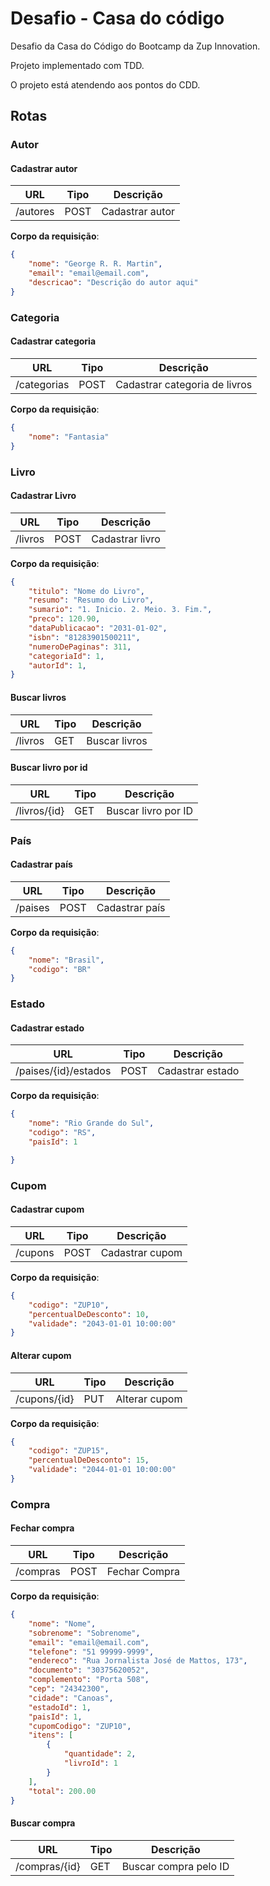 # Desafio - Casa do código

Desafio da Casa do Código do Bootcamp da Zup Innovation.

Projeto implementado com TDD.

O projeto está atendendo aos pontos do CDD.

## Rotas

### Autor

#### Cadastrar autor

| URL  | Tipo |  Descrição |
| ---- | ---- |---- | 
|/autores | POST | Cadastrar autor

**Corpo da requisição**:

```json
{
    "nome": "George R. R. Martin",
    "email": "email@email.com",
    "descricao": "Descrição do autor aqui"
}
```

### Categoria

#### Cadastrar categoria

| URL  | Tipo |  Descrição |
| ---- | ---- |---- |
|/categorias | POST | Cadastrar categoria de livros

**Corpo da requisição**:

```json
{
    "nome": "Fantasia"
}
```

### Livro

#### Cadastrar Livro

| URL  | Tipo |  Descrição |
| ---- | ---- |---- |
|/livros | POST | Cadastrar livro

**Corpo da requisição**:

```json
{
    "titulo": "Nome do Livro",
    "resumo": "Resumo do Livro",
    "sumario": "1. Inicio. 2. Meio. 3. Fim.",
    "preco": 120.90,
    "dataPublicacao": "2031-01-02",
    "isbn": "81283901500211",
    "numeroDePaginas": 311,
    "categoriaId": 1,
    "autorId": 1,
}
```

#### Buscar livros

| URL  | Tipo |  Descrição |
| ---- | ---- |---- |
|/livros | GET | Buscar livros

#### Buscar livro por id

| URL  | Tipo |  Descrição |
| ---- | ---- |---- |
|/livros/{id} | GET | Buscar livro por ID

### País

#### Cadastrar país

| URL  | Tipo |  Descrição |
| ---- | ---- |---- |
|/paises | POST | Cadastrar país

**Corpo da requisição**:

```json
{
    "nome": "Brasil",
    "codigo": "BR"
}
```

### Estado

#### Cadastrar estado

| URL  | Tipo |  Descrição |
| ---- | ---- |---- |
|/paises/{id}/estados | POST | Cadastrar estado

**Corpo da requisição**:

```json
{
    "nome": "Rio Grande do Sul",
    "codigo": "RS",
    "paisId": 1

}
```

### Cupom

#### Cadastrar cupom

| URL  | Tipo |  Descrição |
| ---- | ---- |---- |
|/cupons | POST | Cadastrar cupom

**Corpo da requisição**:

```json
{
    "codigo": "ZUP10",
    "percentualDeDesconto": 10,
    "validade": "2043-01-01 10:00:00"
}
```

#### Alterar cupom

| URL  | Tipo |  Descrição |
| ---- | ---- |---- |
|/cupons/{id} | PUT | Alterar cupom

**Corpo da requisição**:

```json
{
    "codigo": "ZUP15",
    "percentualDeDesconto": 15,
    "validade": "2044-01-01 10:00:00"
}
```

### Compra


#### Fechar compra


| URL  | Tipo |  Descrição |
| ---- | ---- |---- |
|/compras | POST | Fechar Compra


**Corpo da requisição**:

```json
{
    "nome": "Nome",
    "sobrenome": "Sobrenome",
    "email": "email@email.com",
    "telefone": "51 99999-9999",
    "endereco": "Rua Jornalista José de Mattos, 173",
    "documento": "30375620052",
    "complemento": "Porta 508",
    "cep": "24342300",
    "cidade": "Canoas",
    "estadoId": 1,
    "paisId": 1,
    "cupomCodigo": "ZUP10",
    "itens": [
        {
            "quantidade": 2,
            "livroId": 1
        }
    ],
    "total": 200.00
}
```

#### Buscar compra

| URL  | Tipo |  Descrição |
| ---- | ---- |---- |
|/compras/{id} | GET | Buscar compra pelo ID
